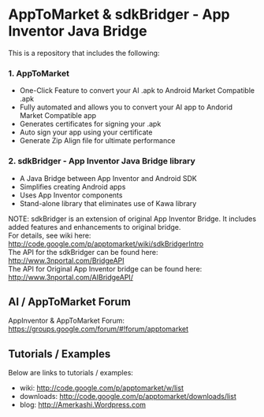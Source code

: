# AppToMarket & sdkBridger - App Inventor Java Bridge #

This is a repository that includes the following:
### 1. AppToMarket ###
  * One-Click Feature to convert your AI .apk to Android Market Compatible .apk
  * Fully automated and allows you to convert your AI app to Andorid Market Compatible app
  * Generates certificates for signing your .apk
  * Auto sign your app using your certificate
  * Generate Zip Align file for ultimate performance

### 2. sdkBridger - App Inventor Java Bridge library ###
  * A Java Bridge between App Inventor and Android SDK
  * Simplifies creating Android apps
  * Uses App Inventor components
  * Stand-alone library that eliminates use of Kawa library

NOTE: sdkBridger is an extension of original App Inventor Bridge. It includes added features and enhancements to original bridge.
<br />For details, see wiki here: http://code.google.com/p/apptomarket/wiki/sdkBridgerIntro
<br />The API for the sdkBridger can be found here: http://www.3nportal.com/BridgeAPI
<br />The API for Original App Inventor bridge can be found here: http://www.3nportal.com/AIBridgeAPI/

## AI / AppToMarket Forum ##
AppInventor & AppToMarket Forum:
https://groups.google.com/forum/#!forum/apptomarket

## Tutorials / Examples ##
Below are links to tutorials / examples:
  * wiki: http://code.google.com/p/apptomarket/w/list
  * downloads: http://code.google.com/p/apptomarket/downloads/list
  * blog: http://Amerkashi.Wordpress.com
